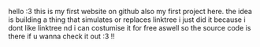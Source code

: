 hello :3
this is my first website on github also my first project here.
the idea is building a thing that simulates or replaces linktree
i just did it because i dont like linktree nd i can costumise it for free aswell
so the source code is there if u wanna check it out :3 !!